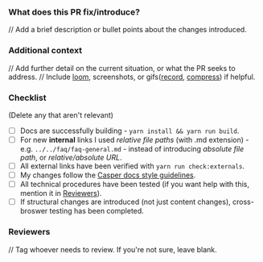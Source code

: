 ### What does this PR fix/introduce?
// Add a brief description or bullet points about the changes introduced.

### Additional context
// Add further detail on the current situation, or what the PR seeks to address.
// Include [loom](https://www.loom.com/), screenshots, or gifs([record](https://giphy.com/apps/giphycapture), [compress](https://gifcompressor.com/)) if helpful.

### Checklist
(Delete any that aren't relevant)

- [ ] Docs are successfully building - `yarn install && yarn run build`.
- [ ] For new **internal** links I used *relative file paths* (with .md extension) - e.g. `../../faq/faq-general.md` - instead of introducing *absolute file path*, or *relative/absolute URL*.
- [ ] All external links have been verified with `yarn run check:externals`.
- [ ] My changes follow the [Casper docs style guidelines](https://docs.casperlabs.io/workflow/contribute/).
- [ ] All technical procedures have been tested (if you want help with this, mention it in [Reviewers](#reviewers)).
- [ ] If structural changes are introduced (not just content changes), cross-broswer testing has been completed.

### Reviewers
// Tag whoever needs to review. If you're not sure, leave blank.
